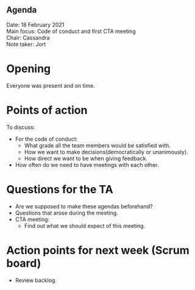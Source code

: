 ## Agenda
Date:           18 February 2021\
Main focus:     Code of conduct and first CTA meeting\
Chair:          Cassandra\
Note taker:     Jort

# Opening
Everyone was present and on time.

# Points of action

To discuss:
- For the code of conduct:
    - What grade all the team members would be satisfied with.
    - How we want to make decisions(democratically or unanimously).
    - How direct we  want to be when giving feedback.
- How often do we need to have meetings with each other.

    
# Questions for the TA
- Are we supposed to make these agendas beforehand?
- Questions that arose during the meeting.
- CTA meeting:
    - Find out what we should expect of this meeting.


# Action points for next week (Scrum board)
- Review backlog.
